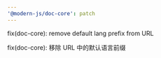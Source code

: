 ```yaml
---
'@modern-js/doc-core': patch
---
```


fix(doc-core): remove default lang prefix from URL

fix(doc-core): 移除 URL 中的默认语言前缀
